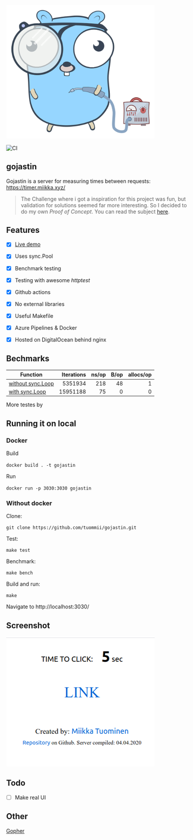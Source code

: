 <!-- ![Gopher](/soldering.svg) -->
<img src="/soldering.svg" width="400" />

![CI](https://github.com/tuommii/gojastin/workflows/CI/badge.svg)

## gojastin
Gojastin is a server for measuring times between requests: https://timer.miikka.xyz/

>  The Challenge where i got a inspiration for this project was fun, but validation for solutions seemed far more interesting. So I decided to do my own *Proof of Concept*. You can read the subject [here](https://github.com/hivehelsinki/remote-challs/tree/master/chall03).

## Features
- [x] [Live demo](https://timer.miikka.xyz/)
- [x] Uses sync.Pool
- [x] Benchmark testing
- [x] Testing with awesome *httptest*
- [x] Github actions
- [x] No external libraries
- [x] Useful Makefile
- [x] Azure Pipelines & Docker
- [x] Hosted on DigitalOcean behind nginx


## Bechmarks
| Function | Iterations | ns/op | B/op | allocs/op |
|---|--:|--:|--:|--:|
|[without sync.Loop](https://github.com/tuommii/gojastin/blob/02dbae4ad50f6fe8d68dd62a585b9e58bbc69760/server/visitor.go#L29)| 5351934 | 218 | 48 | 1 |
|[with sync.Loop](https://github.com/tuommii/gojastin/blob/21ad33431767dfb9b4c9a6d8b9f63c9f720f66e2/server/visitor.go#L29)|  15951188 | 75 | 0 | 0|



More testes by

## Running it on local

### Docker

Build

`docker build . -t gojastin`

Run

`docker run -p 3030:3030 gojastin`

### Without docker

Clone:

```
git clone https://github.com/tuommii/gojastin.git
```

Test:
```
make test
```

Benchmark:
```
make bench
```

Build and run:

```
make
```


Navigate to http://localhost:3030/


## Screenshot

![Screenshot](/pic.png)


## Todo
- [ ] Make real UI



## Other

[Gopher](https://github.com/egonelbre/gophers)
